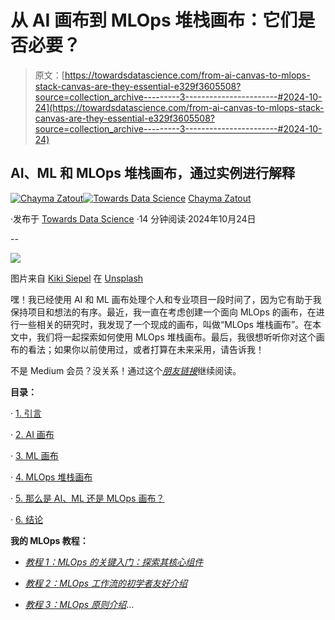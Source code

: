 # 从 AI 画布到 MLOps 堆栈画布：它们是否必要？

> 原文：[https://towardsdatascience.com/from-ai-canvas-to-mlops-stack-canvas-are-they-essential-e329f3605508?source=collection_archive---------3-----------------------#2024-10-24](https://towardsdatascience.com/from-ai-canvas-to-mlops-stack-canvas-are-they-essential-e329f3605508?source=collection_archive---------3-----------------------#2024-10-24)

## AI、ML 和 MLOps 堆栈画布，通过实例进行解释

[](https://medium.com/@Chim-SO?source=post_page---byline--e329f3605508--------------------------------)[![Chayma Zatout](../Images/341c45f53ddf73dc0851d547cc7cb55a.png)](https://medium.com/@Chim-SO?source=post_page---byline--e329f3605508--------------------------------)[](https://towardsdatascience.com/?source=post_page---byline--e329f3605508--------------------------------)[![Towards Data Science](../Images/a6ff2676ffcc0c7aad8aaf1d79379785.png)](https://towardsdatascience.com/?source=post_page---byline--e329f3605508--------------------------------) [Chayma Zatout](https://medium.com/@Chim-SO?source=post_page---byline--e329f3605508--------------------------------)

·发布于 [Towards Data Science](https://towardsdatascience.com/?source=post_page---byline--e329f3605508--------------------------------) ·14 分钟阅读·2024年10月24日

--

![](../Images/2b7d9379319edd0a8fe5adc7b4d36e7b.png)

图片来自 [Kiki Siepel](https://unsplash.com/@studiokiek?utm_source=medium&utm_medium=referral) 在 [Unsplash](https://unsplash.com/?utm_source=medium&utm_medium=referral)

嘿！我已经使用 AI 和 ML 画布处理个人和专业项目一段时间了，因为它有助于我保持项目和想法的有序。最近，我一直在考虑创建一个面向 MLOps 的画布，在进行一些相关的研究时，我发现了一个现成的画布，叫做“MLOps 堆栈画布”。在本文中，我们将一起探索如何使用 MLOps 堆栈画布。最后，我很想听听你对这个画布的看法；如果你以前使用过，或者打算在未来采用，请告诉我！

不是 Medium 会员？没关系！通过这个[*朋友链接*](/from-ai-canvas-to-mlops-stack-canvas-are-they-essential-e329f3605508?sk=589e6c97b26c4fd87c68507ebe842356)继续阅读。

**目录：**

· [1\. 引言](#edf0)

· [2\. AI 画布](#10bd)

· [3\. ML 画布](#fde5)

· [4\. MLOps 堆栈画布](#e74c)

· [5\. 那么是 AI、ML 还是 MLOps 画布？](#10f0)

· [6\. 结论](#88e2)

**我的 MLOps 教程：**

+   [*教程 1：MLOps 的关键入门：探索其核心组件*](/a-key-start-to-mlops-exploring-its-essential-components-27646238372d)

+   [*教程 2：MLOps 工作流的初学者友好介绍*](/a-beginner-friendly-introduction-to-mlops-95282f25325c)

+   [*教程 3：MLOps 原则介绍*](https://medium.com/towards-data-science/introduction-to-mlops-principles-c5d73a00aa76)…
